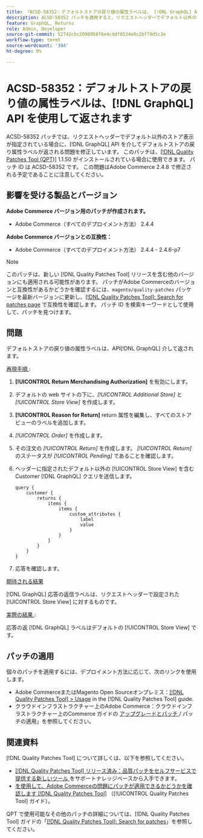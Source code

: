 ```yaml
---
title: 「ACSD-58352：デフォルトストアの戻り値の属性ラベルは、 [!DNL GraphQL] API を使用して返されます」
description: ACSD-58352 パッチを適用すると、リクエストヘッダーでデフォルト以外のストアビューが指定されている場合に、デフォルトストアの戻り属性ラベルが  [!DNL GraphQL] API を介して返されるAdobe Commerceの問題が修正されます。
feature: GraphQL, Returns
role: Admin, Developer
source-git-commit: 52742cbc2098958f8e4cddf8534e0c2bf79d5c3e
workflow-type: tm+mt
source-wordcount: '394'
ht-degree: 0%

---
```



# ACSD-58352：デフォルトストアの戻り値の属性ラベルは、[!DNL GraphQL] API を使用して返されます

ACSD-58352 パッチでは、リクエストヘッダーでデフォルト以外のストア表示が指定されている場合に、[!DNL GraphQL] API を介してデフォルトストアの戻り属性ラベルが返される問題を修正しています。 このパッチは、[[!DNL Quality Patches Tool (QPT)]](https://experienceleague.adobe.com/en/docs/commerce-knowledge-base/kb/announcements/commerce-announcements/magento-quality-patches-released-new-tool-to-self-serve-quality-patches) 1.1.50 がインストールされている場合に使用できます。 パッチ ID は ACSD-58352 です。 この問題はAdobe Commerce 2.4.8 で修正される予定であることに注意してください。

## 影響を受ける製品とバージョン

**Adobe Commerce バージョン用のパッチが作成されます。**

* Adobe Commerce（すべてのデプロイメント方法） 2.4.4

**Adobe Commerce バージョンとの互換性：**

* Adobe Commerce（すべてのデプロイメント方法） 2.4.4 - 2.4.6-p7

>[!NOTE]
>
>このパッチは、新しい [!DNL Quality Patches Tool] リリースを含む他のバージョンにも適用される可能性があります。 パッチがAdobe Commerceのバージョンと互換性があるかどうかを確認するには、`magento/quality-patches` パッケージを最新バージョンに更新し、[[!DNL Quality Patches Tool]: Search for patches page](https://experienceleague.adobe.com/tools/commerce-quality-patches/index.html) で互換性を確認します。 パッチ ID を検索キーワードとして使用して、パッチを見つけます。

## 問題

デフォルトストアの戻り値の属性ラベルは、API[!DNL GraphQL] 介して返されます。

<u> 再現手順 </u>:

1. **[!UICONTROL Return Merchandising Authorization]** を有効にします。
1. デフォルトの web サイトの下に、*[!UICONTROL Additional Store]* と *[!UICONTROL Store View]* を作成します。
1. **[!UICONTROL Reason for Return]** return 属性を編集し、すべてのストアビューのラベルを追加します。
1. *[!UICONTROL Order]* を作成します。
1. その注文の *[!UICONTROL Return]* を作成します。 *[!UICONTROL Return]* のステータスが *[!UICONTROL Pending]* であることを確認します。
1. ヘッダーに指定されたデフォルト以外の [!UICONTROL Store View] を含む Customer [!DNL GraphQL] クエリを送信します。

   ```
   query {
       customer {
           returns {
               items {
                   items {
                       custom_attributes {
                           label
                           value
                       }
                   }
               }
           }
       }
   }
   ```

1. 応答を確認します。

<u> 期待される結果 </u>

[!DNL GraphQL] 応答の返信ラベルは、リクエストヘッダーで設定された [!UICONTROL Store View] に対するものです。

<u> 実際の結果 </u>:

応答の返 [!DNL GraphQL] ラベルはデフォルトの [!UICONTROL Store View] です。

## パッチの適用

個々のパッチを適用するには、デプロイメント方法に応じて、次のリンクを使用します。

* Adobe CommerceまたはMagento Open Sourceオンプレミス：[[!DNL Quality Patches Tool] > Usage](https://experienceleague.adobe.com/docs/commerce-operations/tools/quality-patches-tool/usage.html) in the [!DNL Quality Patches Tool] guide.
* クラウドインフラストラクチャー上のAdobe Commerce：クラウドインフラストラクチャー上のCommerce ガイドの [ アップグレードとパッチ ](https://experienceleague.adobe.com/docs/commerce-cloud-service/user-guide/develop/upgrade/apply-patches.html)/ パッチの適用」を参照してください。

## 関連資料

[!DNL Quality Patches Tool] について詳しくは、以下を参照してください。

* [[!DNL Quality Patches Tool]  リリース済み：品質パッチをセルフサービスで提供する新しいツール ](https://experienceleague.adobe.com/en/docs/commerce-knowledge-base/kb/announcements/commerce-announcements/magento-quality-patches-released-new-tool-to-self-serve-quality-patches) をサポートナレッジベースから入手できます。
* [ を使用して、Adobe Commerceの問題にパッチが適用できるかどうかを確認します  [!DNL Quality Patches Tool]](/help/tools/quality-patches-tool/patches-available-in-qpt/check-patch-for-magento-issue-with-magento-quality-patches.md) （[!UICONTROL Quality Patches Tool] ガイド）。


QPT で使用可能なその他のパッチの詳細については、[!DNL Quality Patches Tool] ガイドの「[[!DNL Quality Patches Tool]: Search for patches](https://experienceleague.adobe.com/tools/commerce-quality-patches/index.html)」を参照してください。
